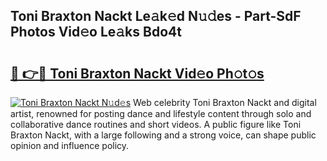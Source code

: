 ## Toni Braxton Nackt Le𝚊k𝚎d N𝚞𝚍es - Part-SdF Photos Vid𝚎o Le𝚊ks Bdo4t

# <h2><a href="http://fb5a0b6.evod.top/?m=Toni+Braxton+Nackt">🔗 👉🔴 Toni Braxton Nackt Vid𝚎o Ph𝚘t𝚘s</a></h2>

[![Toni Braxton Nackt N𝚞d𝚎s](https://i.imgur.com/8V9OHl7.gif)](http://fb5a0b6.evod.top/?m=Toni+Braxton+Nackt)
Web celebrity Toni Braxton Nackt and digital artist, renowned for posting dance and lifestyle content through solo and collaborative dance routines and short videos. A public figure like Toni Braxton Nackt, with a large following and a strong voice, can shape public opinion and influence policy. 
